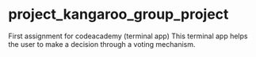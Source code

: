 # project_kangaroo_group_project
First assignment for codeacademy (terminal app)
This terminal app helps the user to make a decision through a voting mechanism.
